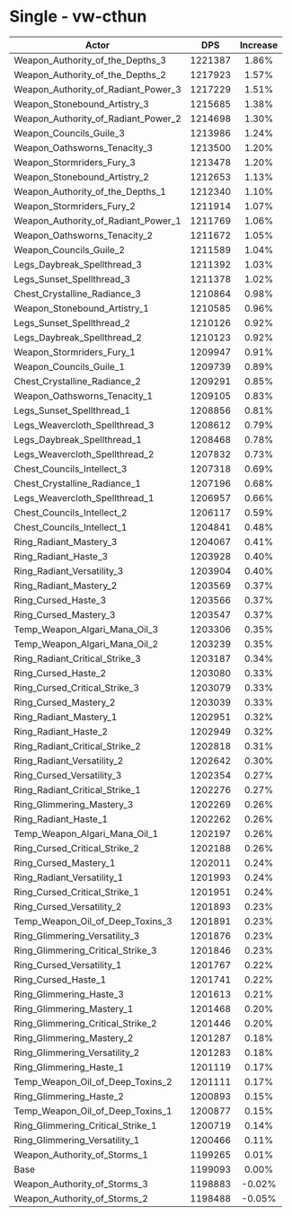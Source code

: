 # Single - vw-cthun
| Actor | DPS | Increase |
|---|:---:|:---:|
|Weapon_Authority_of_the_Depths_3|1221387|1.86%|
|Weapon_Authority_of_the_Depths_2|1217923|1.57%|
|Weapon_Authority_of_Radiant_Power_3|1217229|1.51%|
|Weapon_Stonebound_Artistry_3|1215685|1.38%|
|Weapon_Authority_of_Radiant_Power_2|1214698|1.30%|
|Weapon_Councils_Guile_3|1213986|1.24%|
|Weapon_Oathsworns_Tenacity_3|1213500|1.20%|
|Weapon_Stormriders_Fury_3|1213478|1.20%|
|Weapon_Stonebound_Artistry_2|1212653|1.13%|
|Weapon_Authority_of_the_Depths_1|1212340|1.10%|
|Weapon_Stormriders_Fury_2|1211914|1.07%|
|Weapon_Authority_of_Radiant_Power_1|1211769|1.06%|
|Weapon_Oathsworns_Tenacity_2|1211672|1.05%|
|Weapon_Councils_Guile_2|1211589|1.04%|
|Legs_Daybreak_Spellthread_3|1211392|1.03%|
|Legs_Sunset_Spellthread_3|1211378|1.02%|
|Chest_Crystalline_Radiance_3|1210864|0.98%|
|Weapon_Stonebound_Artistry_1|1210585|0.96%|
|Legs_Sunset_Spellthread_2|1210126|0.92%|
|Legs_Daybreak_Spellthread_2|1210123|0.92%|
|Weapon_Stormriders_Fury_1|1209947|0.91%|
|Weapon_Councils_Guile_1|1209739|0.89%|
|Chest_Crystalline_Radiance_2|1209291|0.85%|
|Weapon_Oathsworns_Tenacity_1|1209105|0.83%|
|Legs_Sunset_Spellthread_1|1208856|0.81%|
|Legs_Weavercloth_Spellthread_3|1208612|0.79%|
|Legs_Daybreak_Spellthread_1|1208468|0.78%|
|Legs_Weavercloth_Spellthread_2|1207832|0.73%|
|Chest_Councils_Intellect_3|1207318|0.69%|
|Chest_Crystalline_Radiance_1|1207196|0.68%|
|Legs_Weavercloth_Spellthread_1|1206957|0.66%|
|Chest_Councils_Intellect_2|1206117|0.59%|
|Chest_Councils_Intellect_1|1204841|0.48%|
|Ring_Radiant_Mastery_3|1204067|0.41%|
|Ring_Radiant_Haste_3|1203928|0.40%|
|Ring_Radiant_Versatility_3|1203904|0.40%|
|Ring_Radiant_Mastery_2|1203569|0.37%|
|Ring_Cursed_Haste_3|1203566|0.37%|
|Ring_Cursed_Mastery_3|1203547|0.37%|
|Temp_Weapon_Algari_Mana_Oil_3|1203306|0.35%|
|Temp_Weapon_Algari_Mana_Oil_2|1203239|0.35%|
|Ring_Radiant_Critical_Strike_3|1203187|0.34%|
|Ring_Cursed_Haste_2|1203080|0.33%|
|Ring_Cursed_Critical_Strike_3|1203079|0.33%|
|Ring_Cursed_Mastery_2|1203039|0.33%|
|Ring_Radiant_Mastery_1|1202951|0.32%|
|Ring_Radiant_Haste_2|1202949|0.32%|
|Ring_Radiant_Critical_Strike_2|1202818|0.31%|
|Ring_Radiant_Versatility_2|1202642|0.30%|
|Ring_Cursed_Versatility_3|1202354|0.27%|
|Ring_Radiant_Critical_Strike_1|1202276|0.27%|
|Ring_Glimmering_Mastery_3|1202269|0.26%|
|Ring_Radiant_Haste_1|1202262|0.26%|
|Temp_Weapon_Algari_Mana_Oil_1|1202197|0.26%|
|Ring_Cursed_Critical_Strike_2|1202188|0.26%|
|Ring_Cursed_Mastery_1|1202011|0.24%|
|Ring_Radiant_Versatility_1|1201993|0.24%|
|Ring_Cursed_Critical_Strike_1|1201951|0.24%|
|Ring_Cursed_Versatility_2|1201893|0.23%|
|Temp_Weapon_Oil_of_Deep_Toxins_3|1201891|0.23%|
|Ring_Glimmering_Versatility_3|1201876|0.23%|
|Ring_Glimmering_Critical_Strike_3|1201846|0.23%|
|Ring_Cursed_Versatility_1|1201767|0.22%|
|Ring_Cursed_Haste_1|1201741|0.22%|
|Ring_Glimmering_Haste_3|1201613|0.21%|
|Ring_Glimmering_Mastery_1|1201468|0.20%|
|Ring_Glimmering_Critical_Strike_2|1201446|0.20%|
|Ring_Glimmering_Mastery_2|1201287|0.18%|
|Ring_Glimmering_Versatility_2|1201283|0.18%|
|Ring_Glimmering_Haste_1|1201119|0.17%|
|Temp_Weapon_Oil_of_Deep_Toxins_2|1201111|0.17%|
|Ring_Glimmering_Haste_2|1200893|0.15%|
|Temp_Weapon_Oil_of_Deep_Toxins_1|1200877|0.15%|
|Ring_Glimmering_Critical_Strike_1|1200719|0.14%|
|Ring_Glimmering_Versatility_1|1200466|0.11%|
|Weapon_Authority_of_Storms_1|1199265|0.01%|
|Base|1199093|0.00%|
|Weapon_Authority_of_Storms_3|1198883|-0.02%|
|Weapon_Authority_of_Storms_2|1198488|-0.05%|
